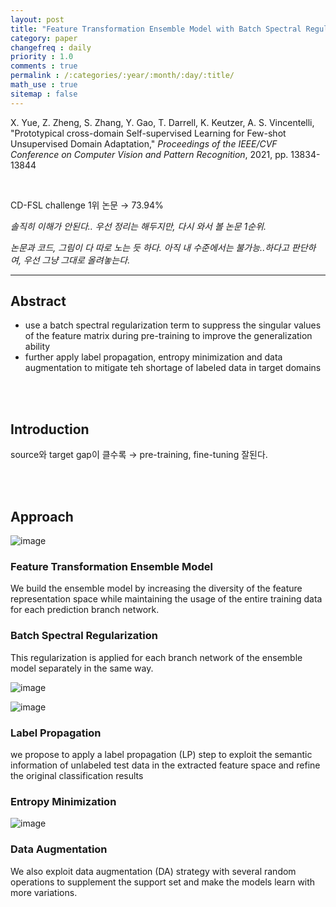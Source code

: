 ```yaml
---
layout: post
title: "Feature Transformation Ensemble Model with Batch Spectral Regularization for Cross-Domain Few-Shot Classfication"
category: paper
changefreq : daily
priority : 1.0
comments : true
permalink : /:categories/:year/:month/:day/:title/
math_use : true
sitemap : false
---
```


X. Yue, Z. Zheng, S. Zhang, Y. Gao, T. Darrell, K. Keutzer, A. S. Vincentelli, "Prototypical cross-domain Self-supervised Learning for Few-shot Unsupervised Domain Adaptation," *Proceedings of the IEEE/CVF Conference on Computer Vision and Pattern Recognition*, 2021, pp. 13834-13844

<br>

CD-FSL challenge 1위 논문 → 73.94%

*솔직히 이해가 안된다.. 우선 정리는 해두지만, 다시 와서 볼 논문 1순위.*

*논문과 코드, 그림이 다 따로 노는 듯 하다. 아직 내 수준에서는 불가능..하다고 판단하여, 우선 그냥 그대로 올려놓는다.*

----

## Abstract

- use a batch spectral regularization term to suppress the singular values of the feature matrix during pre-training to improve the generalization ability
- further apply label propagation, entropy minimization and data augmentation to mitigate teh shortage of labeled data in target domains

<br>

<br>

## Introduction

source와 target gap이 클수록 → pre-training, fine-tuning 잘된다.

<br>

<br>

## Approach

![image](https://user-images.githubusercontent.com/85778937/126874198-83e85ec6-0b44-4f69-8b19-b4f697449894.png)



### Feature Transformation Ensemble Model

We build the ensemble model by increasing the diversity of the feature representation space while maintaining the usage of the entire training data for each prediction branch network.

### Batch Spectral Regularization

This regularization is applied for each branch network of the ensemble model separately in the same way.

![image](https://user-images.githubusercontent.com/85778937/126874446-c64824a7-79c3-4cfc-9b1a-45cfaf2c8086.png)

![image](https://user-images.githubusercontent.com/85778937/126874459-6f07d7df-eb1f-4349-b5bc-fbdabac5955d.png)

### Label Propagation

we propose to apply a label propagation (LP) step to exploit the semantic information of unlabeled test data in the extracted feature space and refine the original classification results

### Entropy Minimization

![image](https://user-images.githubusercontent.com/85778937/126874500-4a416245-692a-46a3-a3c7-333434115dca.png)

### Data Augmentation

We also exploit data augmentation (DA) strategy with several random operations to supplement the support set and make the models learn with more variations.
